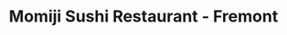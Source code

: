 ---
layout: place
title: "Momiji Sushi Restaurant - Fremont"
permalink: /oregon/portland/momiji-sushi-restaurant-fremont.html
stateAbbr: OR
stateName: Oregon
cityName: Portland
place_id: ChIJ8Xdgu8ynlVQRJ7pciH-9WKw
photos:
  - name: >-
      places/ChIJ8Xdgu8ynlVQRJ7pciH-9WKw/photos/AUy1YQ0-4JZm6mVLiqa47XY5wUOb0RR03nkn0_ppMHCAbX-Xuq8A8z_EmRtL21X_8vVmQ9gUa6gXBLHg-ywGjCaA9G_YOhK6GpSn5Ika32wRbG9lNGWiynjFVJtQNeyUzHs6fjErhenP-sPmm5-ZqQCRvOHKesxnPnvxRBF3RkBp-v-w0VjgyJKkUH78jtYNBbRcJIv_oTcxKitVLfGXTXaXDgYuma7gzhHCdBFrXWiece0FjY2dhpVBIVFIOCjOsXhSGtYFuW0VG3QmGata2OxXQOwcSG7fA4dU_PGMX7jwAT8mVw
    widthPx: 1024
    heightPx: 576
    authorAttributions:
      - displayName: Momiji Sushi Restaurant - Fremont
        uri: https://maps.google.com/maps/contrib/114967506195402013882
        photoUri: >-
          https://lh3.googleusercontent.com/a-/ALV-UjU2DxxCqCpfu3ocer4CtfAr4LQmui3R2Df8qFRRm6Kn-XmBGrPR=s100-p-k-no-mo
    flagContentUri: >-
      https://www.google.com/local/imagery/report/?cb_client=maps_api_places.places_api&image_key=!1e10!2sAF1QipN62KcpsgBlAPdz2vdYTQzgyg-_Int9ZZvugk67&hl=en-US
    googleMapsUri: >-
      https://www.google.com/maps/place//data=!3m4!1e2!3m2!1sAF1QipN62KcpsgBlAPdz2vdYTQzgyg-_Int9ZZvugk67!2e10!4m2!3m1!1s0x5495a7ccbb6077f1:0xac58bd7f885cba27
  - name: >-
      places/ChIJ8Xdgu8ynlVQRJ7pciH-9WKw/photos/AUy1YQ20SW4SB1uGEr6L9C0qDFkM9UhygiCaxRSFzZ8FzwJfu4MYkgaXCI6xjAt0BDb8O_pJ0qAvbJmo2LN5C1XpkVrEjdlT0uFKG6wSujCIFJqN_FXL0H717QGVEm-1nwqsEUMppmhroJTKrGsoeEqeLnr9RCjulIpGeMEKG3Iz-xr3q8ot6d5EwEp2J6Yn1H6wAFLTywdizF2_FeKRvmlwyfvpd0YD1I9-H7WFLsLI7wc22e8GAxgm7V9g-h4tFnfgal2Hh9O9DRVdOKXaRe8xpYvcLkNG2dg3t8Pz2SBYwHxt_w
    widthPx: 1024
    heightPx: 576
    authorAttributions:
      - displayName: Momiji Sushi Restaurant - Fremont
        uri: https://maps.google.com/maps/contrib/114967506195402013882
        photoUri: >-
          https://lh3.googleusercontent.com/a-/ALV-UjU2DxxCqCpfu3ocer4CtfAr4LQmui3R2Df8qFRRm6Kn-XmBGrPR=s100-p-k-no-mo
    flagContentUri: >-
      https://www.google.com/local/imagery/report/?cb_client=maps_api_places.places_api&image_key=!1e10!2sAF1QipPibYJB6k1Mxwsr-JmbuBe37JQx0Pq9yc_eX3XB&hl=en-US
    googleMapsUri: >-
      https://www.google.com/maps/place//data=!3m4!1e2!3m2!1sAF1QipPibYJB6k1Mxwsr-JmbuBe37JQx0Pq9yc_eX3XB!2e10!4m2!3m1!1s0x5495a7ccbb6077f1:0xac58bd7f885cba27
  - name: >-
      places/ChIJ8Xdgu8ynlVQRJ7pciH-9WKw/photos/AUy1YQ0M_UglOhshzMTDukXzomcptP8daQQeB4LXnEVaj71VdCadj2ZOC6Zf7TKgLOw0UXFWaCQAqOgt7VgKOGRfVc72cFaRvdSDuaGqyDmS-FU8qpOG3jwE9g6vb6LYX5pjW9GrW9ThMob7VnLFjUGzRESPBwB1jBHK8woPyFqS0RWwiy2dOxBXMy2RqjU1OfgjnE_T4dymNN7bE2StPhmHDulp4oRE3m6vRUF0sWFWRyZryKvgpks_siNG-lUfsO4_m3ZoYYt9VPR6WAW154EagBOt2Vr6iu9q7b8UZFWmbqTtWA
    widthPx: 800
    heightPx: 800
    authorAttributions:
      - displayName: Momiji Sushi Restaurant - Fremont
        uri: https://maps.google.com/maps/contrib/114967506195402013882
        photoUri: >-
          https://lh3.googleusercontent.com/a-/ALV-UjU2DxxCqCpfu3ocer4CtfAr4LQmui3R2Df8qFRRm6Kn-XmBGrPR=s100-p-k-no-mo
    flagContentUri: >-
      https://www.google.com/local/imagery/report/?cb_client=maps_api_places.places_api&image_key=!1e10!2sAF1QipO9rT41tDHSUwPl1KbO94zFTiheIJb0fF4D2TQB&hl=en-US
    googleMapsUri: >-
      https://www.google.com/maps/place//data=!3m4!1e2!3m2!1sAF1QipO9rT41tDHSUwPl1KbO94zFTiheIJb0fF4D2TQB!2e10!4m2!3m1!1s0x5495a7ccbb6077f1:0xac58bd7f885cba27
  - name: >-
      places/ChIJ8Xdgu8ynlVQRJ7pciH-9WKw/photos/AUy1YQ06-usBqQc7ht-LBNBef1CB0q9jSRmpRAU7B35Zo2P33EFa4pg0d8t0ZxiRh3qg7JrmPOUNMyNr6Rr1se4bI-Zjqm_MlGlzZvhnFdSqx3BcgWP0dvAEX2AItlQQElCzs3OPFJyEa2-DCWA0A9Yf-lcAabOtp7xj2Mo6KM-sy_1wvChlLIijEXo1blycswdL7V6zqQIYHqT8xl4WXZB703VF7PSCRBkylqjKafb4y-JaLwM-TZUQL_ERKclZwvp0jg9kFGasaw9vxU2KswifRb4EVEmOhQ9jhrJnZ6xrl687WZHYmRxcrLlckqMmR1OrcB3p-665qUd_zgFsb22fhygzk2xi4Hw3jhTv8XjWe2igiKqjan57fPRtnsg4sbQhrWwgp9B3llUMN0ZBLqGzV646-M91M2nNZj5bIDCRN_VhFw
    widthPx: 4032
    heightPx: 2268
    authorAttributions:
      - displayName: Stephen Krajewski
        uri: https://maps.google.com/maps/contrib/103319126043034366958
        photoUri: >-
          https://lh3.googleusercontent.com/a/ACg8ocJhmtOeiI2mXEc8D4A9pqSRg4OnsF95b0XZFhRX-pmD6o3w9Q=s100-p-k-no-mo
    flagContentUri: >-
      https://www.google.com/local/imagery/report/?cb_client=maps_api_places.places_api&image_key=!1e10!2sCIHM0ogKEICAgICtleewFg&hl=en-US
    googleMapsUri: >-
      https://www.google.com/maps/place//data=!3m4!1e2!3m2!1sCIHM0ogKEICAgICtleewFg!2e10!4m2!3m1!1s0x5495a7ccbb6077f1:0xac58bd7f885cba27
  - name: >-
      places/ChIJ8Xdgu8ynlVQRJ7pciH-9WKw/photos/AUy1YQ0AeYZDMRfoon7uNGkuE4MFA22h7oRxZJ39dNVTZjybH8kjdy1i1wJ-q2m7s8IPKWze7vjP29XqaVa0h8qAwIXS-z43Adu_SEoXGRZ6XcZ_5eMhFhBW6q8EVrZ9XLhxHMV8MB-F81bU8ABPwlXsSo25-Z78DGKHyM3ZdGyKlphPYsmLcKb81JZWNeZnE4w03S7UqG3hxtmsDrdqYRX2aJ_q3trcjfBYHWI2B2X06F2FlihSL98p_DasroFWNsZ_vb1Cx-kczONR7cZAP8b22A0dzlGRphG1DcckJ2Pyjgcjvw
    widthPx: 4800
    heightPx: 3200
    authorAttributions:
      - displayName: Momiji Sushi Restaurant - Fremont
        uri: https://maps.google.com/maps/contrib/114967506195402013882
        photoUri: >-
          https://lh3.googleusercontent.com/a-/ALV-UjU2DxxCqCpfu3ocer4CtfAr4LQmui3R2Df8qFRRm6Kn-XmBGrPR=s100-p-k-no-mo
    flagContentUri: >-
      https://www.google.com/local/imagery/report/?cb_client=maps_api_places.places_api&image_key=!1e10!2sAF1QipOJd6D2q81Ut_9fezEjqhKoOui6vok5Q0wYJokP&hl=en-US
    googleMapsUri: >-
      https://www.google.com/maps/place//data=!3m4!1e2!3m2!1sAF1QipOJd6D2q81Ut_9fezEjqhKoOui6vok5Q0wYJokP!2e10!4m2!3m1!1s0x5495a7ccbb6077f1:0xac58bd7f885cba27
  - name: >-
      places/ChIJ8Xdgu8ynlVQRJ7pciH-9WKw/photos/AUy1YQ0uGMJsEDqqyy9zwlBcyIzNR3f_N-fDN0fEjbiY8LrSKbywHpJG0v_Gev3bAG9epFmERTl15uDtF39wXXckgToeAatvYo5RuwgMAcyFoAkhOGZ1V_NB9Ap1Lv0N4DCTByYWvqutOwYGYLoW5v1ZLucst_RJDAzihrv3jysaKsA_QPt6NuA3QFJ3rw6PonKCZivu931BMC_vtZKEJZWG66DqG70HfV-1mCNsuX3PiPVOydsxaeJ89Mk4kjj9scPTuxs9QsiGCOQLeRODWaNZsphN_aIEWapBIZxqvnrJkpvYhg
    widthPx: 600
    heightPx: 600
    authorAttributions:
      - displayName: Momiji Sushi Restaurant - Fremont
        uri: https://maps.google.com/maps/contrib/114967506195402013882
        photoUri: >-
          https://lh3.googleusercontent.com/a-/ALV-UjU2DxxCqCpfu3ocer4CtfAr4LQmui3R2Df8qFRRm6Kn-XmBGrPR=s100-p-k-no-mo
    flagContentUri: >-
      https://www.google.com/local/imagery/report/?cb_client=maps_api_places.places_api&image_key=!1e10!2sAF1QipPhRAcQ6Hdoo7cBySWv5ZG4hbcYxzwmujprSEPd&hl=en-US
    googleMapsUri: >-
      https://www.google.com/maps/place//data=!3m4!1e2!3m2!1sAF1QipPhRAcQ6Hdoo7cBySWv5ZG4hbcYxzwmujprSEPd!2e10!4m2!3m1!1s0x5495a7ccbb6077f1:0xac58bd7f885cba27
  - name: >-
      places/ChIJ8Xdgu8ynlVQRJ7pciH-9WKw/photos/AUy1YQ1HytnK-4U4NzZ4lDTPGU9E6JL20xcjS9qQMad0-W7tqxwXchtVLTHQJSBALT7ueeGOvwWUYQQWaafJmnDs9Y3TTmdLi8fZEWnB8-uS3LqPyfxfcucWLCHveIE5gjjW7DBK-RpIDjROK9BSWGsPdGmjQCBRf6Zr_-5g3M5r291WR_-XOtfWVjydMqsHjsUKT6fIOJ9d5sbqkSU6gwsL9UYAUQtEyC33LgWWo5bciC5Lv7z5Snvtkfkvn94oUccSsILG4E-_WfxROfoJjlOv-e3dHkE9ExPFLRs0XN64Cv8KHQ
    widthPx: 3207
    heightPx: 3147
    authorAttributions:
      - displayName: Momiji Sushi Restaurant - Fremont
        uri: https://maps.google.com/maps/contrib/114967506195402013882
        photoUri: >-
          https://lh3.googleusercontent.com/a-/ALV-UjU2DxxCqCpfu3ocer4CtfAr4LQmui3R2Df8qFRRm6Kn-XmBGrPR=s100-p-k-no-mo
    flagContentUri: >-
      https://www.google.com/local/imagery/report/?cb_client=maps_api_places.places_api&image_key=!1e10!2sAF1QipPpfyKJC72YJ4zlSa6yO4sHO7olH1fkM7Y_5MuO&hl=en-US
    googleMapsUri: >-
      https://www.google.com/maps/place//data=!3m4!1e2!3m2!1sAF1QipPpfyKJC72YJ4zlSa6yO4sHO7olH1fkM7Y_5MuO!2e10!4m2!3m1!1s0x5495a7ccbb6077f1:0xac58bd7f885cba27
  - name: >-
      places/ChIJ8Xdgu8ynlVQRJ7pciH-9WKw/photos/AUy1YQ2kvexqnFgqYa2J7iD11sO9-G7ofqTdEug6kuYWHw9bzYwbXOsZEZeNhlOceSGSMmWo896pg0vVmqKhP_qoL2VodUzRRrW7AmFGYCnsyMIlTwNEp0GpiyJ5SAWWDEmRChznZnknOzqpIySsJUUsWrnglApqGNKMxJtqSMZIfx_s-aDzsHF7nsb8dhnrMqRfGUzxp060Obc0X6dH3Q33MDDjWLYmDdQwoverc-X9nAYGQV0i5gmVLDbJ2Ys0bhjvKWA4LNcytgTIx2shSS82vIPUNgIPNOVLLpzTZsG-djFwJg
    widthPx: 800
    heightPx: 800
    authorAttributions:
      - displayName: Momiji Sushi Restaurant - Fremont
        uri: https://maps.google.com/maps/contrib/114967506195402013882
        photoUri: >-
          https://lh3.googleusercontent.com/a-/ALV-UjU2DxxCqCpfu3ocer4CtfAr4LQmui3R2Df8qFRRm6Kn-XmBGrPR=s100-p-k-no-mo
    flagContentUri: >-
      https://www.google.com/local/imagery/report/?cb_client=maps_api_places.places_api&image_key=!1e10!2sAF1QipMiG2rNuhbPohectLZfDUnwOF4udJbJy-xLnk7_&hl=en-US
    googleMapsUri: >-
      https://www.google.com/maps/place//data=!3m4!1e2!3m2!1sAF1QipMiG2rNuhbPohectLZfDUnwOF4udJbJy-xLnk7_!2e10!4m2!3m1!1s0x5495a7ccbb6077f1:0xac58bd7f885cba27
  - name: >-
      places/ChIJ8Xdgu8ynlVQRJ7pciH-9WKw/photos/AUy1YQ2ROl39cNZ6ER0fWwO0awaubuzD8KrcsGb3CmfF3m3ewRteYAP-7ySkF8hAnf2tTb5i4sMuBPC21sD01IImSqYKgWLYMC9cy4_rTeW_HbTjaA4gHq0Q7gnpFXkNP6wkIVeMyptq7oeaQmVwYO5B7vj_GOwEpT_dMfTQetcjwHD27SIeB5sroLxQCufRJldeZT47NcKT1s2NAK9zgyf_lHlJ5sURZ5YpN8p-RaTqZpmcqQ_Rm-TNr9j9b6G0wGxAz_OrHlyxuWutsN2GmfFrWOakzSNY0IKdUFXaMbOQIbJG3WDakv25emKEPMda4syRYJgrEFb_P5zTBHqBL4EfxuxLX94r3uTOWR4IAAMhJdD5IBGchXbg8mOK9ku0Wms9UF1b6io65DIoTb7fgacJAcAaewL6YuOKN2TUCt8_nq2n9Nk
    widthPx: 2268
    heightPx: 4032
    authorAttributions:
      - displayName: Stephen Krajewski
        uri: https://maps.google.com/maps/contrib/103319126043034366958
        photoUri: >-
          https://lh3.googleusercontent.com/a/ACg8ocJhmtOeiI2mXEc8D4A9pqSRg4OnsF95b0XZFhRX-pmD6o3w9Q=s100-p-k-no-mo
    flagContentUri: >-
      https://www.google.com/local/imagery/report/?cb_client=maps_api_places.places_api&image_key=!1e10!2sCIHM0ogKEICAgIDNyb3dzwE&hl=en-US
    googleMapsUri: >-
      https://www.google.com/maps/place//data=!3m4!1e2!3m2!1sCIHM0ogKEICAgIDNyb3dzwE!2e10!4m2!3m1!1s0x5495a7ccbb6077f1:0xac58bd7f885cba27
  - name: >-
      places/ChIJ8Xdgu8ynlVQRJ7pciH-9WKw/photos/AUy1YQ3SN8I8gCp-4mAPP0iTh12FamVa4JcIywItSe8xRJvxuuZadsTohUwAzmnLAKF034xJ9MjBBfsWlk0WV1zclrLpHm0E9xhE2UKmiWoJ0EVAfe5fki2necPE5aC1sSPsQUvAozAsq-dtgvWe_0Jwlb3cfebwDJr-1-WNiu2Xjp__bov6PaiAHeNgz-kMvJVAWbPK0myz04yJNepD8vjJeheHPiejgx3K2BZHVGz22ddXHZbE5ummHPy2BVvbzS3ffhA83wHBzC_GPcdRUOwHnbkdDPypRyzGcky5MwbWnChPyWBAFRQQnu9vp-fJbsfT7cp5dbbOwlFcngO0c72_tV_6w7unvp_HobnBwQ8MGcwpjqMRUH-zBjULDjXYv3fbvKWsenJkdLvuzalHFkMs9DhF_Zi273b72uG9MpQZVVdp5g
    widthPx: 3024
    heightPx: 4032
    authorAttributions:
      - displayName: Asaad Esai
        uri: https://maps.google.com/maps/contrib/111670504669699274514
        photoUri: >-
          https://lh3.googleusercontent.com/a-/ALV-UjWZLkBJxfhF4_NXbd66eyLDp1YH7bfs6kaKgiabkjII-8Td2xl2=s100-p-k-no-mo
    flagContentUri: >-
      https://www.google.com/local/imagery/report/?cb_client=maps_api_places.places_api&image_key=!1e10!2sCIHM0ogKEICAgID3so7vFw&hl=en-US
    googleMapsUri: >-
      https://www.google.com/maps/place//data=!3m4!1e2!3m2!1sCIHM0ogKEICAgID3so7vFw!2e10!4m2!3m1!1s0x5495a7ccbb6077f1:0xac58bd7f885cba27
address: 4425 NE Fremont St, Portland, OR 97213, USA
street: 4425 NE Fremont St
city: Portland
state: OR
zip: '97213'
country: USA
neighborhood: Northeast Portland
latitude: '45.548451'
longitude: '-122.617779'
accessibility_options:
  wheelchairAccessibleEntrance: true
  wheelchairAccessibleRestroom: true
  wheelchairAccessibleSeating: true
business_status: OPERATIONAL
name: Momiji Sushi Restaurant - Fremont
google_maps_links:
  directionsUri: >-
    https://www.google.com/maps/dir//''/data=!4m7!4m6!1m1!4e2!1m2!1m1!1s0x5495a7ccbb6077f1:0xac58bd7f885cba27!3e0
  placeUri: https://maps.google.com/?cid=12418884327920417319
  writeAReviewUri: >-
    https://www.google.com/maps/place//data=!4m3!3m2!1s0x5495a7ccbb6077f1:0xac58bd7f885cba27!12e1
  reviewsUri: >-
    https://www.google.com/maps/place//data=!4m4!3m3!1s0x5495a7ccbb6077f1:0xac58bd7f885cba27!9m1!1b1
  photosUri: >-
    https://www.google.com/maps/place//data=!4m3!3m2!1s0x5495a7ccbb6077f1:0xac58bd7f885cba27!10e5
primary_type: Sushi Restaurant
opening_hours:
  regular: null
  current: null
secondary_opening_hours:
  regular:
    weekdayDescriptions: null
    type: null
  current:
    weekdayDescriptions: null
    type: null
phone: null
price_level: null
price_range: null
rating: null
rating_count: 0
website: null
description: null
reviews: null
parking_options: null
payment_options: null
allow_dogs: null
curbside_pickup: null
delivery: null
dine_in: null
good_for_children: null
good_for_groups: null
good_for_sports: null
live_music: null
menu_for_children: null
outdoor_seating: null
reservable: null
restroom: null
serves_beer: null
serves_breakfast: null
serves_brunch: null
serves_cocktails: null
serves_coffee: null
serves_dinner: null
serves_dessert: null
serves_lunch: null
serves_vegetarian_food: null
serves_wine: null
takeout: null
slug: Momiji-Sushi-Restaurant-Fremont

---